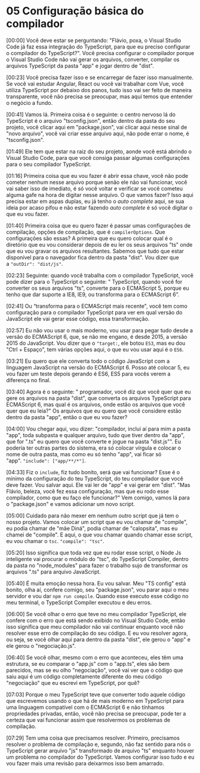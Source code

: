 # 05 Configuração básica do compilador

[00:00] Você deve estar se perguntando: "Flávio, poxa, o Visual Studio Code já faz essa integração do TypeScript, para que eu preciso configurar o compilador do TypeScript?". Você precisa configurar o compilador porque o Visual Studio Code não vai gerar os arquivos, converter, compilar os arquivos TypeScript da pasta "app" e jogar dentro de "dist".

[00:23] Você precisa fazer isso e se encarregar de fazer isso manualmente. Se você vai estudar Angular, React ou você vai trabalhar com Vue, você utiliza TypeScript por debaixo dos panos, tudo isso vai ser feito de maneira transparente, você não precisa se preocupar, mas aqui temos que entender o negócio a fundo.

[00:41] Vamos lá. Primeira coisa é o seguinte: o centro nervoso lá do TypeScript é o arquivo "tsconfig.json", então dentro da pasta do seu projeto, você clicar aqui em "package.json", vai clicar aqui nesse sinal de "novo arquivo", você vai criar esse arquivo aqui, não pode errar o nome, é "tsconfig.json".

[01:49] Ele tem que estar na raiz do seu projeto, aonde você está abrindo o Visual Studio Code, para que você consiga passar algumas configurações para o seu compilador TypeScript.

[01:16] Primeira coisa que eu vou fazer é abrir essa chave, você não pode cometer nenhum nesse arquivo porque senão ele não vai funcionar, você vai saber isso de imediato, é só você voltar e verificar se você cometeu alguma gafe na hora de digitar nesse arquivo. O que vamos fazer? Isso aqui precisa estar em aspas duplas, eu já tenho o *auto complete* aqui, se sua ideia por acaso pifou e não estar fazendo *auto complete* é só você digitar o que eu vou fazer.

[01:40] Primeira coisa que eu quero fazer é passar umas configurações de compilação, opções de compilação, que é `compilerOptions`. Que configurações são essas? A primeira que eu quero colocar qual é o diretório que eu vou considerar depois de eu ler os seus arquivos "ts" onde que eu vou gravar os arquivos resultantes. Sabemos que tudo que estar disponível para o navegador fica dentro da pasta "dist". Vou dizer que a `"outDir": "dist/js"`.

[02:23] Seguinte: quando você trabalha com o compilador TypeScript, você pode dizer para o TypeScript o seguinte: " TypeScript, quando você for converter os seus arquivos "ts", converte para o ECMAScript 5, porque eu tenho que dar suporte a IE8, IE9, ou transforma para o ECMAScript 6”.

[02:41] Ou “transforma para o ECMAScript mais recente", você tem como configuração para o compilador TypeScript para ver em qual versão do JavaScript ele vai gerar esse código, essa transformação.

[02:57] Eu não vou usar o mais moderno, vou usar para pegar tudo desde a versão do ECMAScript 6, que, se não me engano, é desde 2015, a versão 2015 do JavaScript. Vou dizer que o `"target:`, ele botou `ES3`, mas eu dou "Ctrl + Espaço", tem várias opções aqui, o que eu vou usar aqui é o `ES6`.

[03:21] Eu quero que ele converta todo o código JavaScript com a linguagem JavaScript na versão do ECMAScript 6. Posso até colocar 5, eu vou fazer um teste depois gerando é ES6, ES5 para vocês verem a diferença no final.

[03:40] Agora é o seguinte: " programador, você diz que você quer que eu gere os arquivos na pasta "dist", que converta os arquivos TypeScript para ECMAScript 6, mas qual é os arquivos, onde estão os arquivos que você quer que eu leia?" Os arquivos que eu quero que você considere estão dentro da pasta "app", então o que eu vou fazer?

[04:00] Vou chegar aqui, vou dizer: "compilador, inclui aí para mim a pasta "app", toda subpasta e qualquer arquivo, tudo que tiver dentro da "app", que for ".ts" eu quero que você converte e jogue na pasta "dist.js"". Eu poderia ter outras partes do sistema, era só colocar vírgula e colocar o nome de outra pasta, mas como eu só tenho "app", vai ficar só "app". `"include": ["app/**/*"]`.

[04:33] Fiz o `include`, fiz tudo bonito, será que vai funcionar? Esse é o mínimo da configuração do teu TypeScript, do teu compilador que você deve fazer. Vou salvar aqui. Ele vai ler de "app" e vai gerar em "dist". "Mas Flávio, beleza, você fez essa configuração, mas que eu rodo esse compilador, como que eu faço ele funcionar?" Vem comigo, vamos lá para o "package.json" e vamos adicionar um novo script.

[05:00] Cuidado para não mexer em nenhum outro script que já tem o nosso projeto. Vamos colocar um script que eu vou chamar de "compile", eu podia chamar de "mãe Diná", podia chamar de "calopsita", mas eu chamei de "compile". E aqui, o que vou chamar quando chamar esse script, eu vou chamar o `tsc`. `"compile": "tsc"`.

[05:20] Isso significa que toda vez que eu rodar esse script, o Node Js inteligente vai procurar o módulo do "tsc", do TypeScript Compiler, dentro da pasta no "node_modules" para fazer o trabalho sujo de transformar os arquivos ".ts" para arquivo JavaScript.

[05:40] É muita emoção nessa hora. Eu vou salvar. Meu "TS config" está bonito, olha aí, confere comigo, seu "package.json", vou parar aqui o meu servidor e vou dar `npm run compile`. Quando esse executo esse código no meu terminal, o TypeScript Compiler executou e deu erros.

[06:00] Se você olhar o erro que teve no meu compilador TypeScript, ele confere com o erro que está sendo exibido no Visual Studio Code, então isso significa que meu compilador não vai continuar enquanto você não resolver esse erro de compilação do seu código. E eu vou resolver agora, ou seja, se você olhar aqui para dentro da pasta "dist", ele gerou o "app" e ele gerou o "negociação.js".

[06:40] Se você olhar, mesmo com o erro que aconteceu, eles têm uma estrutura, se eu comparar o "app.js" com o "app.ts", eles são bem parecidos, mas se eu olho "negociação", você vai ver que o código que saiu aqui é um código completamente diferente do meu código "negociação" que eu escrevi em TypeScript, por quê?

[07:03] Porque o meu TypeScript teve que converter todo aquele código que escrevemos usando o que há de mais moderno em TypeScript para uma linguagem compatível com o ECMAScript 6 e não tínhamos propriedades privadas, então, você não precisa se preocupar, pode ter a certeza que vai funcionar assim que resolvermos os problemas de compilação.

[07:29] Tem uma coisa que precisamos resolver. Primeiro, precisamos resolver o problema de compilação e, segundo, não faz sentido para nós o TypeScript gerar arquivo "js" transformado de arquivo "ts" enquanto houver um problema no compilador do TypeScript. Vamos configurar isso tudo e eu vou fazer mais uma revisão para deixarmos isso bem amarrado.
